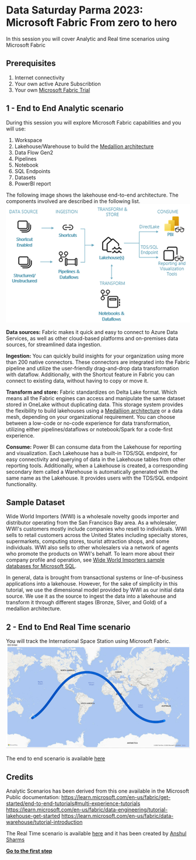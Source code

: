 # Data Saturday Parma 2023: Microsoft Fabric From zero to hero 

In this session you will cover Analytic and Real time scenarios using Microsoft Fabric



## Prerequisites
1. Internet connectivity
2. Your own active Azure Subscribtion
3. Your own [Microsoft Fabric Trial](https://learn.microsoft.com/en-us/fabric/get-started/fabric-trial)

## 1 - End to End Analytic scenario
During this session you will explore Microsoft Fabric capabilities and you will use:
1. Workspace
2. Lakehouse/Warehouse to build the [Medallion architecture](https://learn.microsoft.com/en-us/azure/databricks/lakehouse/medallion)
3. Data Flow Gen2
4. Pipelines
5. Notebook
6. SQL Endpoints
7. Datasets
8. PowerBI report

The following image shows the lakehouse end-to-end architecture. The components involved are described in the following list.
![Diagram of the end-to-end architecture of a lakehouse in Microsoft Fabric.](/FromZeroToHero_Parma/Images/lakehouse-end-to-end-architecture.png)

**Data sources:** Fabric makes it quick and easy to connect to Azure Data Services, as well as other cloud-based platforms and on-premises data sources, for streamlined data ingestion.

**Ingestion:** You can quickly build insights for your organization using more than 200 native connectors. These connectors are integrated into the Fabric pipeline and utilize the user-friendly drag-and-drop data transformation with dataflow. Additionally, with the Shortcut feature in Fabric you can connect to existing data, without having to copy or move it.

**Transform and store:** Fabric standardizes on Delta Lake format. Which means all the Fabric engines can access and manipulate the same dataset stored in OneLake without duplicating data. This storage system provides the flexibility to build lakehouses using a [Medalliion architecture](https://learn.microsoft.com/en-us/azure/databricks/lakehouse/medallion) or a data mesh, depending on your organizational requirement. You can choose between a low-code or no-code experience for data transformation, utilizing either pipelines/dataflows or notebook/Spark for a code-first experience.

**Consume:** Power BI can consume data from the Lakehouse for reporting and visualization. Each Lakehouse has a built-in TDS/SQL endpoint, for easy connectivity and querying of data in the Lakehouse tables from other reporting tools. Additionally, when a Lakehouse is created, a corresponding secondary item called a Warehouse is automatically generated with the same name as the Lakehouse. It provides users with the TDS/SQL endpoint functionality.

## Sample Dataset

Wide World Importers (WWI) is a wholesale novelty goods importer and distributor operating from the San Francisco Bay area. As a wholesaler, WWI's customers mostly include companies who resell to individuals. WWI sells to retail customers across the United States including specialty stores, supermarkets, computing stores, tourist attraction shops, and some individuals. WWI also sells to other wholesalers via a network of agents who promote the products on WWI's behalf. To learn more about their company profile and operation, see [Wide World Importers sample databases for Microsoft SQL](https://learn.microsoft.com/en-us/sql/samples/wide-world-importers-what-is?view=sql-server-ver16&preserve-view=true).

In general, data is brought from transactional systems or line-of-business applications into a lakehouse. However, for the sake of simplicity in this tutorial, we use the dimensional model provided by WWI as our initial data source. We use it as the source to ingest the data into a lakehouse and transform it through different stages (Bronze, Silver, and Gold) of a medallion architecture.


## 2 - End to End Real Time scenario

You will track the International Space Station using Microsoft Fabric. 
![PBI Orbit](/FromZeroToHero_Parma/Images/PBI_orbit.png)

The end to end scenario is available [here](https://github.com/anshulsharmas/fabric-iss-demo)


## Credits

Analytic Scenarios has been derived from this one available in the Microsoft Public documentation:
https://learn.microsoft.com/en-us/fabric/get-started/end-to-end-tutorials#multi-experience-tutorials
https://learn.microsoft.com/en-us/fabric/data-engineering/tutorial-lakehouse-get-started
https://learn.microsoft.com/en-us/fabric/data-warehouse/tutorial-introduction

The Real Time scenario is available [here](https://github.com/anshulsharmas/fabric-iss-demo)
and it has been created by [Anshul Sharms](https://github.com/anshulsharmas)

[**Go to the first step**](/FromZeroToHero_Parma/How%20To%20Proceed/1_Create_MS_Fabric_workspace.md)
